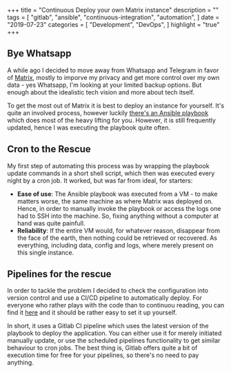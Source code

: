 +++
title = "Continuous Deploy your own Matrix instance"
description = ""
tags = [
    "gitlab",
    "ansible",
    "continuous-integration",
    "automation",
]
date = "2019-07-23"
categories = [
    "Development",
    "DevOps",
]
highlight = "true"
+++
## Bye Whatsapp
A while ago I decided to move away from Whatsapp and Telegram in favor of [Matrix](https://matrix.org/), mostly to imporve my privacy and get more control over my own data - yes Whatsapp, I'm looking at your limited backup options. But enough about the idealistic tech vision and more about tech itself.

To get the most out of Matrix it is best to deploy an instance for yourself. It's quite an involved process, however luckily [there's an Ansible playbook](https://github.com/spantaleev/matrix-docker-ansible-deploy) which does most of the heavy lifting for you. However, it is still frequently updated, hence I was executing the playbook quite often.

## Cron to the Rescue
My first step of automating this process was by wrapping the playbook update commands in a short shell script, which then was executed every night by a cron job. It worked, but was far from ideal, for starters:
* __Ease of use__: The Ansible playbook was executed from a VM - to make matters worse, the same machine as where Matrix was deployed on. Hence, in order to manually invoke the playbook or access the logs one had to SSH into the machine. So, fixing anything without a computer at hand was quite painfull.
* __Reliability__: If the entire VM would, for whatever reason, disappear from the face of the earth, then nothing could be retrieved or recovered. As everything, including data, config and logs, where merely present on this single instance.

## Pipelines for the rescue
In order to tackle the problem I decided to check the configuration into version control and use a CI/CD pipeline to automatically deploy. For everyone who rather plays with the code than to continuou reading, you can find it [here](https://gitlab.com/Addono/matrix-ansible-cd) and it should be rather easy to set it up yourself.

In short, it uses a Gitlab CI pipeline which uses the latest version of the playbook to deploy the application. You can either use it for merely initiated manually update, or use the scheduled pipelines functionality to get similar behaviour to cron jobs. The best thing is, Gitlab offers quite a bit of execution time for free for your pipelines, so there's no need to pay anything.